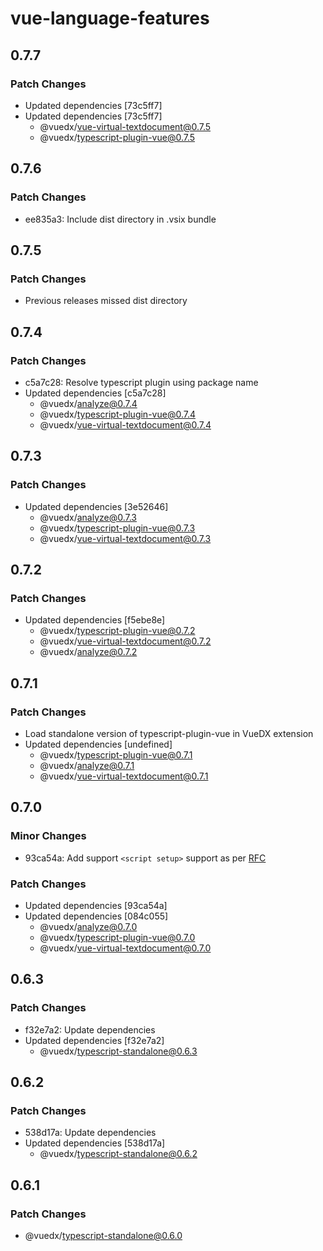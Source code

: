 # vue-language-features

## 0.7.7

### Patch Changes

- Updated dependencies [73c5ff7]
- Updated dependencies [73c5ff7]
  - @vuedx/vue-virtual-textdocument@0.7.5
  - @vuedx/typescript-plugin-vue@0.7.5

## 0.7.6

### Patch Changes

- ee835a3: Include dist directory in .vsix bundle

## 0.7.5

### Patch Changes

- Previous releases missed dist directory

## 0.7.4

### Patch Changes

- c5a7c28: Resolve typescript plugin using package name
- Updated dependencies [c5a7c28]
  - @vuedx/analyze@0.7.4
  - @vuedx/typescript-plugin-vue@0.7.4
  - @vuedx/vue-virtual-textdocument@0.7.4

## 0.7.3

### Patch Changes

- Updated dependencies [3e52646]
  - @vuedx/analyze@0.7.3
  - @vuedx/typescript-plugin-vue@0.7.3
  - @vuedx/vue-virtual-textdocument@0.7.3

## 0.7.2

### Patch Changes

- Updated dependencies [f5ebe8e]
  - @vuedx/typescript-plugin-vue@0.7.2
  - @vuedx/vue-virtual-textdocument@0.7.2
  - @vuedx/analyze@0.7.2

## 0.7.1

### Patch Changes

- Load standalone version of typescript-plugin-vue in VueDX extension
- Updated dependencies [undefined]
  - @vuedx/typescript-plugin-vue@0.7.1
  - @vuedx/analyze@0.7.1
  - @vuedx/vue-virtual-textdocument@0.7.1

## 0.7.0

### Minor Changes

- 93ca54a: Add support `<script setup>` support as per [RFC](https://github.com/vuejs/rfcs/pull/227)

### Patch Changes

- Updated dependencies [93ca54a]
- Updated dependencies [084c055]
  - @vuedx/analyze@0.7.0
  - @vuedx/typescript-plugin-vue@0.7.0
  - @vuedx/vue-virtual-textdocument@0.7.0

## 0.6.3

### Patch Changes

- f32e7a2: Update dependencies
- Updated dependencies [f32e7a2]
  - @vuedx/typescript-standalone@0.6.3

## 0.6.2

### Patch Changes

- 538d17a: Update dependencies
- Updated dependencies [538d17a]
  - @vuedx/typescript-standalone@0.6.2

## 0.6.1

### Patch Changes

- @vuedx/typescript-standalone@0.6.0

